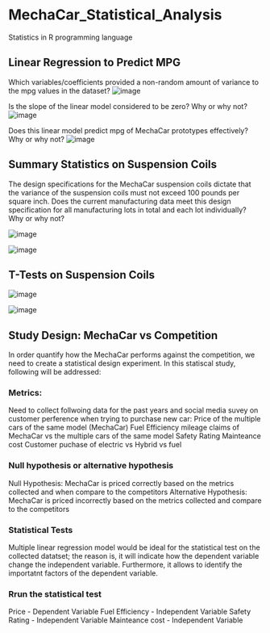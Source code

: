 # MechaCar_Statistical_Analysis
Statistics in R programming language

## Linear Regression to Predict MPG

Which variables/coefficients provided a non-random amount of variance to the mpg values in the dataset?
![image](https://user-images.githubusercontent.com/79486450/121827275-69a5ee00-cc89-11eb-9e02-3d264e1b82f0.png)

Is the slope of the linear model considered to be zero? Why or why not?
![image](https://user-images.githubusercontent.com/79486450/121827322-90fcbb00-cc89-11eb-9502-c50e3092d7aa.png)

Does this linear model predict mpg of MechaCar prototypes effectively? Why or why not?
![image](https://user-images.githubusercontent.com/79486450/121827362-ad005c80-cc89-11eb-97a8-9ec4f107772a.png)

## Summary Statistics on Suspension Coils

The design specifications for the MechaCar suspension coils dictate that the variance of the suspension coils must not exceed 100 pounds per square inch. Does the current manufacturing data meet this design specification for all manufacturing lots in total and each lot individually? Why or why not?

![image](https://user-images.githubusercontent.com/79486450/121831105-ac20f800-cc94-11eb-843e-a0260cd2d41b.png)

![image](https://user-images.githubusercontent.com/79486450/121831131-b93de700-cc94-11eb-94d8-4e36c680d1da.png)


## T-Tests on Suspension Coils 

![image](https://user-images.githubusercontent.com/79486450/121831769-4fbed800-cc96-11eb-875a-659130389608.png)

![image](https://user-images.githubusercontent.com/79486450/121831806-6ebd6a00-cc96-11eb-80b8-63f6759773d8.png)


## Study Design: MechaCar vs Competition
In order quantify how the MechaCar performs against the competition, we need to create a statistical design experiment.
In this statiscal study, following will be addressed:

### Metrics:
Need to collect follwoing data for the past years and social media suvey on customer perference when trying to purchase new car:
Price of the multiple cars of the same model (MechaCar)
Fuel Efficiency mileage claims of MechaCar vs the multiple cars of the same model
Safety Rating
Mainteance cost
Customer puchase of electric vs Hybrid vs fuel

### Null hypothesis or alternative hypothesis
Null Hypothesis: MechaCar is priced correctly based on the metrics collected and when compare to the competitors
Alternative Hypothesis: MechaCar is priced incorrectly based on the metrics collected and compare to the competitors

### Statistical Tests
Multiple linear regression model would be ideal for the statistical test on the collected datatset; the reason is, it will indicate how the dependent variable change the independent variable. Furthermore, it allows to identify the importatnt factors of the dependent variable.

### Rrun the statistical test
Price - Dependent Variable
Fuel Efficiency - Independent Variable
Safety Rating - Independent Variable
Mainteance cost - Independent Variable
